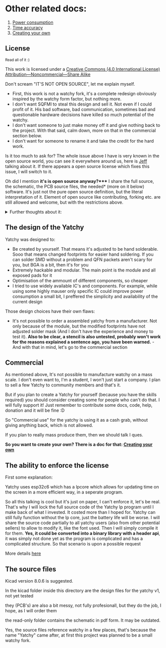 # Other related docs:
1. [Power consumption](https://github.com/Szybet/Yatchy/tree/main/hardware/power-consumption)
2. [Time accuracy](https://github.com/Szybet/Yatchy/blob/main/hardware/time-accuracy.md)
3. [Creating your own](https://github.com/Szybet/Yatchy/blob/main/hardware/creating-your-own.md)

## License
<sub>Read all of it :)</sub>

This work is licensed under a [Creative Commons (4.0 International License) Attribution—Noncommercial—Share Alike](https://creativecommons.org/licenses/by-nc-sa/4.0/)

Don't scream "IT'S NOT OPEN SOURCE", let me explain myself.

- First, this work is not a watchy fork, it's a complete redesign obviously inspired by the watchy form factor, but nothing more.
- I don't want SQFMI to steal this design and sell it. Not even if I could profit of it. His bad software, bad communication, sometimes bad and questionable hardware decisions have killed so much potential of the watchy.
- I don't want someone to just make money off it and give nothing back to the project. With that said, calm down, more on that in the commercial section below.
- I don't want for someone to rename it and take the credit for the hard work.

Is it too much to ask for? The whole issue above I have is very known in the open source world, you can see it everywhere around us, here is [Jeff](https://youtu.be/4aaF2HgTVe8?t=84) talking about it. If there appears a open source license which fixes this issue, I will switch to it. 

Oh did I mention **it's is open source anyway?\*\*\*** I share the full source, the schematic, the PCB source files, the needed* (more on it below) software. It's just not the pure open source definition, but the literal interpretation of it. Element of open source like contributing, forking etc. are still allowed and welcome, but with the restrictions above.

<details>
  <summary>Further thoughts about it:</summary>

On https://opensource.org/osd we can see, in the first point "Free Redistribution" and well, first "as a component" hardware can't be a component really, so this point doesn't apply to hardware. The whole point doesn't work for hardware, we know how the world works, it works for software, that's why [InkWatchy](https://github.com/Szybet/InkWatchy) is GPL3. Let's search further, on https://www.oshwa.org/faq/#what-license-to-use we can see the question "Won’t people rip me off?" exactly what I have been searching for! The answer is "Maybe"... ugh... Well their explanation is good but a maybe is too much for me... There is also that: https://mifactori.de/non-commercial-is-not-open-source/

The blog post just shows a general opinion / statement on the internet about this topic, some of the points there make sense to me but some not at all, like `Yes, you do. But so does every patent` Wtf even is this? Sharing something to file a patent is completly different from sharing everything to be reproductible. Also patents can't be compared to hardware things most often because patents say you created something new, but hardware is often a combination of other creations, not entirely new things. Open source is not just "It's commercial, you can ripp me off", it's more than that...

so the entire situation is a joke for me. I can't have a "open source" hardware license without someone "Maybe" ripping me off. So it looks like that:

What I want from "Open source":
- To allow people modify, build their own from scratch, even sell the hardware to some extend, do deep repairs etc. (Which I do, but I'm forced to use the `Creative Commons (4.0 International License) Attribution—Noncommercial—Share Alike` license.)

What I don't want:
- People ripping me off

Sad, it just looks like someone long time ago took a software license, applied it to hardware which doesn't work in the real world and started calling out everyone "Uh oh, it's actually not open source because you are not allowing people to ripp you off"

Rant end, here is what you are left with:

A device that is not open source from the strict definition, but has the bare source for replication available, with elements of open source allowed and the author is open about this all.

* * *

It's not only me having this opinion, other makers also share it:
- https://github.com/o7-machinehum/flipper-blackhat-a33#license

:)

</details>

## The design of the Yatchy
Yatchy was designed to:
- Be created by yourself. That means it's adjusted to be hand solderable. Sooo that means changed footprints for easier hand soldering. If you can solder SMD without a problem and QFN packets aren't scary for you, but BGA is a bit, then it's for you
- Extremely hackable and modular. The main point is the module and all exposed pads for it
- Optimisation of the ammount of different components, so cheaper
- I tried to use widely available IC's and components. For example, while using some highly mauser only specific IC could improve power consumption a small bit, I preffered the simplicity and availability of the current design

Those design choices have their own flaws:
- It's not possible to order a assembled yatchy from a manufacturer. Not only because of the module, but the modified footprints have not adjusted solder mask (And I don't have the experience and money to test it). **Also to be clear, a stencil is also untested, probably won't work for the reasons explained a sentence ago, you have been warned.** - And with that in mind, let's go to the commercial section

## Commercial
As mentioned above, It's not possible to manufacture watchy on a mass scale. I don't even want to, I'm a student, I won't just start a company. I plan to sell a few Yatchy to community members and that's it.

But if you plan to create a Yatchy for yourself (because you have the skills required) you should consider creating some for people who can't do that. I will fully support it! Just remember to contribute some docs, code, help, donation and it will be fine :D

So "Commercial use" for the yatchy is using it as a cash grab, without giving anything back, which is not allowed.

If you plan to really mass produce them, then we should talk I ques.

**So you want to create your own? There is a doc for that: [Creating your own](https://github.com/Szybet/Yatchy/blob/main/hardware/creating-your-own.md)**

## The ability to enforce the license
First some explanation:

Yatchy uses esp32c6 which has a lpcore which allows for updating time on the screen in a more efficient way, in a seperate program.

So all this talking is cool but it's just on paper, I can't enforce it, let's be real. That's why I will lock the full source code of the Yatchy lp program until I make back of what I invested. It costed more than I hoped for. Yatchy can still fully function without the lp core, just the battery life will be worse. I will share the source code partially to all yatchy users (also from other potential sellers) to allow to modify it, like the font used. Then I will simply compile it for them. **Yes, it could be converted into a binary library with a header api**, it was simply not done yet as the program is complicated and has a complicated structure. So that scenario is upon a possible request

More details [here](https://github.com/Szybet/Yatchy/blob/main/hardware/lpcore.md)

## The source files
Kicad version 8.0.6 is suggested.

In the kicad folder inside this directory are the design files for the yatchy v1, not yet tested

they (PCB's) are also a bit messy, not fully profesionall, but they do the job, I hope, as I will order them

the read-only folder contains the schematic in pdf form. It may be outdated.

Yes, the source files reference watchy in a few places, that's because the name "Yatchy" came after, at first this project was planned to be a small watchy fork.
